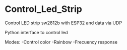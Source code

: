 # Control_Led_Strip
Control LED strip sw2812b with ESP32 and data via UDP

Python interface to control led


Modes:
-Control color
-Rainbow
-Frecuency response

